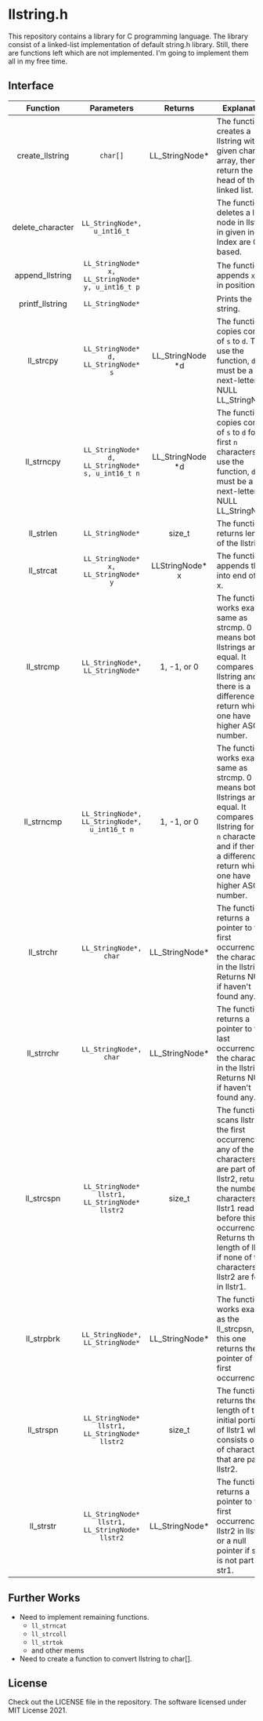 # llstring.h
This repository contains a library for C programming language. The library consist of a linked-list implementation of default string.h library. Still, there are functions left which are not implemented. I'm going to implement them all in my free time.


## Interface
| Function 	| Parameters 	| Returns 	| Explanation 	|
|:-:	|:-:	|:-:	|-	|
| create_llstring 	| `char[]` 	| LL_StringNode* 	| The function creates a llstring with given char array, then return the head of the linked list. 	|
| delete_character 	| `LL_StringNode*, u_int16_t` 	|  	| The function deletes a ll-node in llstring in given index. Index are 0-based. 	|
| append_llstring 	| `LL_StringNode* x, LL_StringNode* y, u_int16_t p` 	|  	| The function appends `x` to `y` in position `p`. 	|
| printf_llstring | `LL_StringNode*` | | Prints the string.|
| ll_strcpy | `LL_StringNode* d, LL_StringNode* s` | LL_StringNode *d | The function copies content of `s` to `d`. To use the function, `d` must be a next-letter-is-NULL LL_StringNode. |
| ll_strncpy | `LL_StringNode* d, LL_StringNode* s, u_int16_t n` | LL_StringNode *d | The function copies content of `s` to `d` for first `n` characters. To use the function, `d` must be a next-letter-is-NULL LL_StringNode. |
| ll_strlen | `LL_StringNode*` | size_t | The function returns length of the llstring. |
| ll_strcat | `LL_StringNode* x, LL_StringNode* y` | LLStringNode* x | The function appends the y into end of the x. |
| ll_strcmp | `LL_StringNode*, LL_StringNode*` | 1, -1, or 0 | The function works exactly same as strcmp. 0 means both llstrings are equal. It compares two llstring and if there is a difference, return which one have higher ASCII number. | 
| ll_strncmp | `LL_StringNode*, LL_StringNode*, u_int16_t n` | 1, -1, or 0 |  The function works exactly same as strcmp. 0 means both llstrings are equal. It compares two llstring for first `n` characters and if there is a difference, return which one have higher ASCII number. |
| ll_strchr | `LL_StringNode*, char` | LL_StringNode* |  The function returns a pointer to the first occurrence of the character in the llstring. Returns NULL if haven't found any. |
| ll_strrchr | `LL_StringNode*, char` | LL_StringNode* |  The function returns a pointer to the last occurrence of the character in the llstring. Returns NULL if haven't found any. |
| ll_strcspn | `LL_StringNode* llstr1, LL_StringNode* llstr2` | size_t | The function scans llstr1 for the first occurrence of any of the characters that are part of llstr2, returning the number of characters of llstr1 read before this first occurrence. Returns the length of llstr1 if none of the characters of llstr2 are found in llstr1. |
| ll_strpbrk | `LL_StringNode*, LL_StringNode*` | LL_StringNode* | The function works exactly as the ll_strcpsn, but this one returns the pointer of the first occurrence. |
| ll_strspn | `LL_StringNode* llstr1, LL_StringNode* llstr2` | size_t | The function returns the length of the initial portion of llstr1 which consists only of characters that are part of llstr2. |
| ll_strstr | `LL_StringNode* llstr1, LL_StringNode* llstr2` | LL_StringNode* |  The function returns a pointer to the first occurrence of llstr2 in llstr1, or a null pointer if str2 is not part of str1. |

## Further Works
* Need to implement remaining functions.
  * `ll_strncat`
  * `ll_strcoll`
  * `ll_strtok`
  * and other mems
* Need to create a function to convert llstring to char[].

## License
Check out the LICENSE file in the repository. The software licensed under MIT License 2021.
